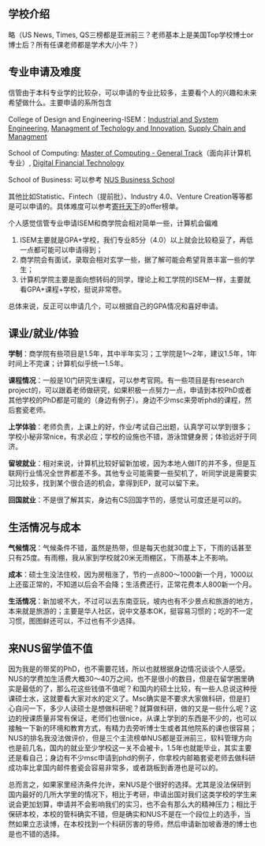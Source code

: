 ## 学校介绍

略（US News, Times, QS三榜都是亚洲前三？老师基本上是美国Top学校博士or博士后？所有任课老师都是学术大/小牛？）

## 专业申请及难度

信管由于本科专业学的比较杂，可以申请的专业比较多，主要看个人的兴趣和未来希望做什么。主要申请的系所包含

College of Design and Engineering-ISEM：[Industrial and System Engineering](https://cde.nus.edu.sg/isem/graduate/coursework/masters-of-science-industrial-and-systems-engineering-programme/), [Managment of Techology and Innovation](https://cde.nus.edu.sg/isem/masters-of-science-management-of-technology-and-innovation-programme/), [Supply Chain and Managment](https://cde.nus.edu.sg/isem/graduate/coursework/masters-of-science-supply-chain-management-programme/)

School of Computing: [Master of Computing - General Track](https://www.comp.nus.edu.sg/programmes/pg/mcomp-gen/)（面向非计算机专业）, [Digital Financial Technology](https://www.comp.nus.edu.sg/programmes/pg/mdft/)

School of Business: 可以参考 [NUS Business School](https://bschool.nus.edu.sg)

其他比如Statistic、Fintech（提前批）、Industry 4.0、Venture Creation等等都是可以申请的。具体难度可以参考[寄托天下](gter.net)的offer榜单。

个人感觉信管专业申请ISEM和商学院会相对简单一些，计算机会偏难

1. ISEM主要就是GPA+学校，我们专业85分（4.0）以上就会比较稳妥了，再低一点都可能可以申请得到；
2. 商学院会有面试，录取会相对玄学一些，据了解可能会希望背景丰富一些的学生；
3. 计算机学院主要是面向想转码的同学，理论上和工学院的ISEM一样，主要就看GPA+课程+学校，挺说非常卷。

总体来说，反正可以申请几个，可以根据自己的GPA情况和喜好申请。

## 课业/就业/体验

**学制**：商学院有些项目是1.5年，其中半年实习；工学院是1～2年，建议1.5年，1年时间上不完课；计算机似乎统一1.5年。

**课程情况**：一般是10门研究生课程，可以参考官网。有一些项目是有research project的，可以跟着老师做研究，如果积极一点努力一点，申请到本校PhD或者其他学校的PhD都是可能的（身边有例子）。身边不少msc来旁听phd的课程，然后套瓷老师。

**上学体验**：老师负责，上课上的好，作业/考试自己出题，认真学可以学到很多；学校小秘非常nice，有求必应；学校的设施也不错，游泳馆健身房；体验远好于同济。

**留坡就业**：相对来说，计算机比较好留新加坡，因为本地人做IT的并不多，但是互联网行业情况全世界都差不多。其他专业可能需要一些契机了，听同学说是需要实习比较多，找到某个很合适的机会，拿得到EP，就可以留下来。

**回国就业**：不是很了解其实，身边有CS回国字节的，感觉认可度还是可以的。

## 生活情况与成本

**气候情况**：气候条件不错，虽然是热带，但是每天也就30度上下，下雨的话甚至只有25度。有雨棚，我从家到学校就20米无雨棚区，下雨基本上不影响。

**成本**：硕士生没法住校，因为房租涨了，节约一点800～1000新一个月，1000以上还蛮正常的，不知道以后会不会降；生活费还行，正常花费本人800新一个月。

**生活情况**：新加坡不大，不过可以去东南亚玩，坡内也有不少景点和旅游的地方，本来就是旅游的；主要是华人社区，说中文基本OK，挺容易习惯的；吃的不一定习惯，图图鲜还可以，不过也有不少选择。

## 来NUS留学值不值

因为我是的带奖的PhD，也不需要花钱，所以也就根据身边情况谈谈个人感受。NUS的学费加生活费大概30～40万之间，也不是很小的数目，但是在留学圈里确实是最低的了，那么花这些钱值不值呢？和国内的硕士比较，有一些人总说这种授课硕士水，这就要看大家对水的定义了。Msc确实是不要求大家做科研，但是扪心自问一下，多少人读硕士是想做科研呢？就算做科研，做的又是一些什么呢？这边的授课质量非常有保证，老师们也很nice，从课上学到的东西是不少的，也可以接触一下新的环境和教育方式，有精力去旁听博士生或者其他院系的课也很容易；NUS的排名我没法做评价，但是三个主流榜单NUS都是亚洲前三，软科管理方向也是前几名，国内的就业至少学校这一关不会被卡，1.5年也就能毕业，其实主要还是看自己；身边有不少msc申请到phd的例子，你拿校内邮箱套瓷老师去做科研成功率比拿国内邮件套瓷会容易非常多，或者跳板到香港也是可以的。

总而言之，如果家里经济条件允许，来NUS是个很好的选择。尤其是没法保研到国内最好的几所大学里的情况下，相比于考研，申请出国对我们这类学校的学生来说会更加划算，申请并不会影响我们的实习，也不会有那么大的精神压力；相比于保研本校，本校的管科确实不错，但是确实和NUS不是在一个段位上的选手，当然如果立志读博，在本校找到一个科研厉害的导师，然后申请新加坡香港的博士也是也不错的选择。

